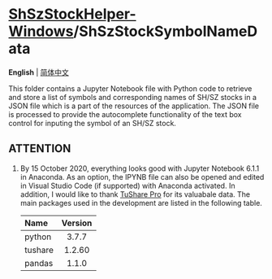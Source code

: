 # [ShSzStockHelper-Windows](https://github.com/ArvinZJC/ShSzStockHelper-Windows)/ShSzStockSymbolNameData

**English** | [简体中文](https://github.com/ArvinZJC/ShSzStockHelper-Windows/blob/master/ShSzStockSymbolNameData/README-zhCN.md)

This folder contains a Jupyter Notebook file with Python code to retrieve and store a list of symbols and corresponding names of SH/SZ stocks in a JSON file which is a part of the resources of the application. The JSON file is processed to provide the autocomplete functionality of the text box control for inputing the symbol of an SH/SZ stock.

## ATTENTION

1. By 15 October 2020, everything looks good with Jupyter Notebook 6.1.1 in Anaconda. As an option, the IPYNB file can also be opened and edited in Visual Studio Code (if supported) with Anaconda activated. In addition, I would like to thank [TuShare Pro](https://tushare.pro/) for its valuabale data. The main packages used in the development are listed in the following table.

    | Name | Version |
    | :-- | :--: |
    | python | 3.7.7 |
    | tushare | 1.2.60 |
    | pandas | 1.1.0 |
